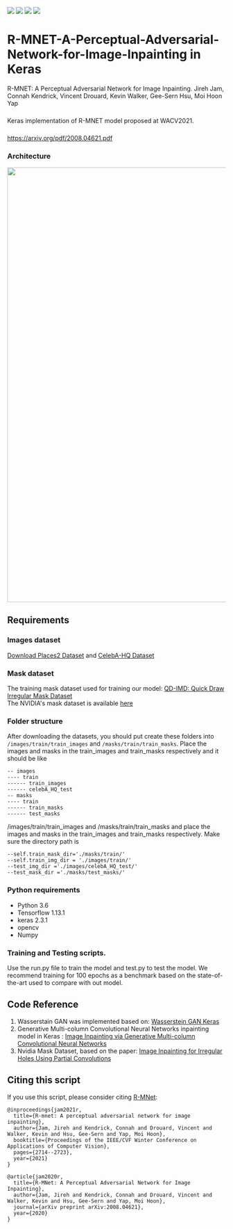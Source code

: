 ![](https://img.shields.io/badge/Python-3.6-yewllo.svg) ![](https://img.shields.io/badge/Keras-2.3.1-yewllo.svg) ![](https://img.shields.io/badge/TensorFlow-1.13.1-yewllo.svg) ![](https://img.shields.io/badge/License-MIT-yewllo.svg)
# R-MNET-A-Perceptual-Adversarial-Network-for-Image-Inpainting in Keras
R-MNET: A Perceptual Adversarial Network for Image Inpainting. 
Jireh Jam, Connah Kendrick, Vincent Drouard, Kevin Walker, Gee-Sern Hsu, Moi Hoon Yap
###
Keras implementation of R-MNET model proposed at WACV2021.
###
https://arxiv.org/pdf/2008.04621.pdf


### Architecture
<img src="https://user-images.githubusercontent.com/16281283/98450574-a29b4480-2135-11eb-871f-fe14c823e275.png" width="1000">

## Requirements
### Images dataset
[Download Places2 Dataset]( http://data.csail.mit.edu/places/places365/places365standard_easyformat.tar) and [CelebA-HQ Dataset](https://github.com/willylulu/celeba-hq-modified)
### Mask dataset
The training mask dataset used for training our model: [QD-IMD: Quick Draw Irregular Mask Dataset](https://github.com/karfly/qd-imd)   
The NVIDIA's mask dataset is available [here](https://nv-adlr.github.io/publication/partialconv-inpainting)
### Folder structure
After downloading the datasets, you should put create these folders into `/images/train/train_images` and `/masks/train/train_masks`. Place the images and masks in the train_images and train_masks respectively and it should be like

```
-- images
---- train
------ train_images
------ celebA_HQ_test
-- masks
---- train
------ train_masks
------ test_masks
```
/images/train/train_images and /masks/train/train_masks and place the images and masks in the train_images and train_masks respectively.
Make sure the directory path is 

```
--self.train_mask_dir='./masks/train/' 
--self.train_img_dir = './images/train/'
--test_img_dir ='./images/celebA_HQ_test/'
--test_mask_dir ='./masks/test_masks/'
```
### Python requirements
- Python 3.6
- Tensorflow 1.13.1
- keras 2.3.1
- opencv
- Numpy

### Training and Testing scripts.
Use the run.py file to train the model and test.py to test the model. We recommend training for 100 epochs as a benchmark based on the state-of-the-art used to compare with out model.
## Code Reference
1. Wasserstain GAN was implemented based on: [Wasserstein GAN Keras](https://github.com/eriklindernoren/Keras-GAN/blob/master/wgan/wgan.py)
2. Generative Multi-column Convolutional Neural Networks inpainting model in Keras : [Image Inpainting via Generative Multi-column Convolutional Neural Networks](https://github.com/tlatkowski/inpainting-gmcnn-keras/)
3. Nvidia Mask Dataset, based on the paper: [Image Inpainting for Irregular Holes Using Partial Convolutions](https://eccv2018.org/openaccess/content_ECCV_2018/papers/Guilin_Liu_Image_Inpainting_for_ECCV_2018_paper.pdf)
## Citing this script
If you use this script, please consider citing [R-MNet](https://openaccess.thecvf.com/content/WACV2021/papers/Jam_R-MNet_A_Perceptual_Adversarial_Network_for_Image_Inpainting_WACV_2021_paper.pdf):
```
@inproceedings{jam2021r,
  title={R-mnet: A perceptual adversarial network for image inpainting},
  author={Jam, Jireh and Kendrick, Connah and Drouard, Vincent and Walker, Kevin and Hsu, Gee-Sern and Yap, Moi Hoon},
  booktitle={Proceedings of the IEEE/CVF Winter Conference on Applications of Computer Vision},
  pages={2714--2723},
  year={2021}
}
```
```
@article{jam2020r,
  title={R-MNet: A Perceptual Adversarial Network for Image Inpainting},
  author={Jam, Jireh and Kendrick, Connah and Drouard, Vincent and Walker, Kevin and Hsu, Gee-Sern and Yap, Moi Hoon},
  journal={arXiv preprint arXiv:2008.04621},
  year={2020}
}
```


